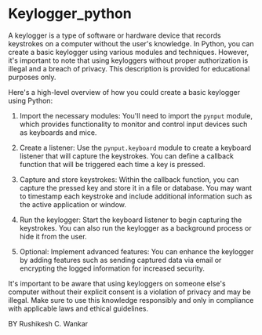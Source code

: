 # Keylogger_python
A keylogger is a type of software or hardware device that records keystrokes on a computer without the user's knowledge. In Python, you can create a basic keylogger using various modules and techniques. However, it's important to note that using keyloggers without proper authorization is illegal and a breach of privacy. This description is provided for educational purposes only.

Here's a high-level overview of how you could create a basic keylogger using Python:

1. Import the necessary modules: You'll need to import the `pynput` module, which provides functionality to monitor and control input devices such as keyboards and mice.

2. Create a listener: Use the `pynput.keyboard` module to create a keyboard listener that will capture the keystrokes. You can define a callback function that will be triggered each time a key is pressed.

3. Capture and store keystrokes: Within the callback function, you can capture the pressed key and store it in a file or database. You may want to timestamp each keystroke and include additional information such as the active application or window.

4. Run the keylogger: Start the keyboard listener to begin capturing the keystrokes. You can also run the keylogger as a background process or hide it from the user.

5. Optional: Implement advanced features: You can enhance the keylogger by adding features such as sending captured data via email or encrypting the logged information for increased security.

It's important to be aware that using keyloggers on someone else's computer without their explicit consent is a violation of privacy and may be illegal. Make sure to use this knowledge responsibly and only in compliance with applicable laws and ethical guidelines.

BY Rushikesh C. Wankar
